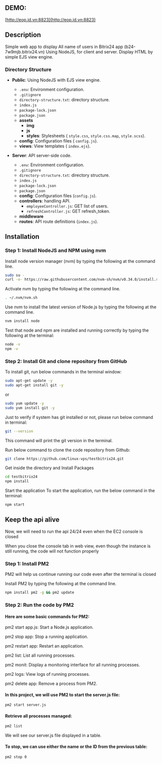 ## __DEMO:__

[http://eop.id.vn:8823](http://eop.id.vn:8823)

## Description

Simple web app to display All name of users in Bitrix24 app (b24-7w9mjb.bitrix24.vn)
Using NodeJS, for client and server. Display HTML by simple EJS view engine.

### Directory Structure

- **Public**: Using NodeJS with EJS view engine. 
  - `.env`: Environment configuration.
  - `.gitignore` 
  - `directory-structure.txt`: directory structure.
  - `index.js`
  - `package-lock.json`
  - `package.json`
  - **assets**
    - **img**
    - **js**
    - **styles**: Stylesheets ( `style.css`, `style.css.map`, `style.scss`).
  - **config**: Configuration files ( `config.js`).
  - **views**: View templates ( `index.ejs`).

- **Server**: API server-side code.
  - `.env`: Environment configuration.
  - `.gitignore` 
  - `directory-structure.txt`: directory structure.
  - `index.js`
  - `package-lock.json`
  - `package.json`
  - **config**: Configuration files (`config.js`).
  - **controllers**: handling API.
    - `employeeController.js`: GET list of users.
    - `refreshController.js`: GET refresh_token.
  - **middleware**
  - **routes**: API route definitions (`index.js`).

## Installation

### Step 1: Install NodeJS and NPM using nvm
Install node version manager (nvm) by typing the following at the command line.

```bash
sudo su -
curl -o- https://raw.githubusercontent.com/nvm-sh/nvm/v0.34.0/install.sh | bash
```
Activate nvm by typing the following at the command line.

```bash
. ~/.nvm/nvm.sh
```

Use nvm to install the latest version of Node.js by typing the following at the command line.

```bash
nvm install node
```

Test that node and npm are installed and running correctly by typing the following at the terminal:

```bash
node -v
npm -v
```

### Step 2: Install Git and clone repository from GitHub
To install git, run below commands in the terminal window:

```bash
sudo apt-get update -y
sudo apt-get install git -y
```
or 
```bash
sudo yum update -y
sudo yum install git -y
```

Just to verify if system has git installed or not, please run below command in terminal:
```bash
git --version
```

This command will print the git version in the terminal.

Run below command to clone the code repository from Github:

```bash
git clone https://github.com/linux-vps/testbitrix24.git
```

Get inside the directory and Install Packages

```bash
cd testbitrix24
npm install
```

Start the application
To start the application, run the below command in the terminal:

```bash
npm start
```

## Keep the api alive
Now, we will need to run the api 24/24 even when the EC2 console is closed

When you close the console tab in web view, even though the instance is still running, the code will not function properly

### Step 1: Install PM2
PM2 will help us continue running our code even after the terminal is closed

Install PM2 by typing the following at the command line.

```bash
npm install pm2 -g && pm2 update
```

### Step 2: Run the code by PM2


#### Here are some basic commands for PM2:

pm2 start app.js: Start a Node.js application.

pm2 stop app: Stop a running application.

pm2 restart app: Restart an application.

pm2 list: List all running processes.

pm2 monit: Display a monitoring interface for all running processes.

pm2 logs: View logs of running processes.

pm2 delete app: Remove a process from PM2.


#### In this project, we will use PM2 to start the server.js file:

```bash
pm2 start server.js
```

#### Retrieve all processes managed:

```bash
pm2 list
```

We will see our server.js file displayed in a table.

#### To stop, we can use either the name or the ID from the previous table:

```bash
pm2 stop 0
```
